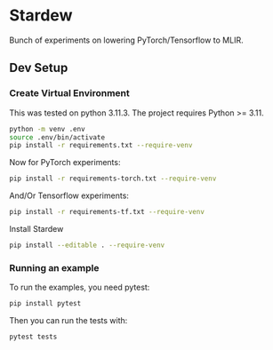 # Stardew

Bunch of experiments on lowering PyTorch/Tensorflow to MLIR.

## Dev Setup

### Create Virtual Environment

This was tested on python 3.11.3. The project requires Python >= 3.11.

```sh
python -m venv .env
source .env/bin/activate
pip install -r requirements.txt --require-venv
```
Now for PyTorch experiments:
```sh
pip install -r requirements-torch.txt --require-venv
```
And/Or Tensorflow experiments:
```sh
pip install -r requirements-tf.txt --require-venv
```
Install Stardew
```sh
pip install --editable . --require-venv
```

### Running an example

To run the examples, you need pytest:
```sh
pip install pytest
```
Then you can run the tests with:
```sh
pytest tests
```
